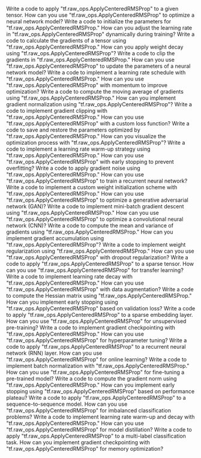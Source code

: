 Write a code to apply "tf.raw_ops.ApplyCenteredRMSProp" to a given tensor.
How can you use "tf.raw_ops.ApplyCenteredRMSProp" to optimize a neural network model?
Write a code to initialize the parameters for "tf.raw_ops.ApplyCenteredRMSProp."
How can you adjust the learning rate in "tf.raw_ops.ApplyCenteredRMSProp" dynamically during training?
Write a code to calculate the gradients of a tensor using "tf.raw_ops.ApplyCenteredRMSProp."
How can you apply weight decay using "tf.raw_ops.ApplyCenteredRMSProp"?
Write a code to clip the gradients in "tf.raw_ops.ApplyCenteredRMSProp."
How can you use "tf.raw_ops.ApplyCenteredRMSProp" to update the parameters of a neural network model?
Write a code to implement a learning rate schedule with "tf.raw_ops.ApplyCenteredRMSProp."
How can you use "tf.raw_ops.ApplyCenteredRMSProp" with momentum to improve optimization?
Write a code to compute the moving average of gradients using "tf.raw_ops.ApplyCenteredRMSProp."
How can you implement gradient normalization using "tf.raw_ops.ApplyCenteredRMSProp"?
Write a code to implement gradient clipping with "tf.raw_ops.ApplyCenteredRMSProp."
How can you use "tf.raw_ops.ApplyCenteredRMSProp" with a custom loss function?
Write a code to save and restore the parameters optimized by "tf.raw_ops.ApplyCenteredRMSProp."
How can you visualize the optimization process with "tf.raw_ops.ApplyCenteredRMSProp"?
Write a code to implement a learning rate warm-up strategy using "tf.raw_ops.ApplyCenteredRMSProp."
How can you use "tf.raw_ops.ApplyCenteredRMSProp" with early stopping to prevent overfitting?
Write a code to apply gradient noise using "tf.raw_ops.ApplyCenteredRMSProp."
How can you use "tf.raw_ops.ApplyCenteredRMSProp" to train a recurrent neural network?
Write a code to implement a custom weight initialization scheme with "tf.raw_ops.ApplyCenteredRMSProp."
How can you use "tf.raw_ops.ApplyCenteredRMSProp" to optimize a generative adversarial network (GAN)?
Write a code to implement mini-batch gradient descent using "tf.raw_ops.ApplyCenteredRMSProp."
How can you use "tf.raw_ops.ApplyCenteredRMSProp" to optimize a convolutional neural network (CNN)?
Write a code to compute the mean and variance of gradients using "tf.raw_ops.ApplyCenteredRMSProp."
How can you implement gradient accumulation using "tf.raw_ops.ApplyCenteredRMSProp"?
Write a code to implement weight regularization using "tf.raw_ops.ApplyCenteredRMSProp."
How can you use "tf.raw_ops.ApplyCenteredRMSProp" with dropout regularization?
Write a code to apply "tf.raw_ops.ApplyCenteredRMSProp" to a sparse tensor.
How can you use "tf.raw_ops.ApplyCenteredRMSProp" for transfer learning?
Write a code to implement learning rate decay with "tf.raw_ops.ApplyCenteredRMSProp."
How can you use "tf.raw_ops.ApplyCenteredRMSProp" with data augmentation?
Write a code to compute the Hessian matrix using "tf.raw_ops.ApplyCenteredRMSProp."
How can you implement early stopping using "tf.raw_ops.ApplyCenteredRMSProp" based on validation loss?
Write a code to apply "tf.raw_ops.ApplyCenteredRMSProp" to a sparse embedding layer.
How can you use "tf.raw_ops.ApplyCenteredRMSProp" for unsupervised pre-training?
Write a code to implement gradient checkpointing with "tf.raw_ops.ApplyCenteredRMSProp."
How can you use "tf.raw_ops.ApplyCenteredRMSProp" for hyperparameter tuning?
Write a code to apply "tf.raw_ops.ApplyCenteredRMSProp" to a recurrent neural network (RNN) layer.
How can you use "tf.raw_ops.ApplyCenteredRMSProp" for online learning?
Write a code to implement batch normalization with "tf.raw_ops.ApplyCenteredRMSProp."
How can you use "tf.raw_ops.ApplyCenteredRMSProp" for fine-tuning a pre-trained model?
Write a code to compute the gradient norm using "tf.raw_ops.ApplyCenteredRMSProp."
How can you implement early stopping using "tf.raw_ops.ApplyCenteredRMSProp" based on performance plateau?
Write a code to apply "tf.raw_ops.ApplyCenteredRMSProp" to a sequence-to-sequence model.
How can you use "tf.raw_ops.ApplyCenteredRMSProp" for imbalanced classification problems?
Write a code to implement learning rate warm-up and decay with "tf.raw_ops.ApplyCenteredRMSProp."
How can you use "tf.raw_ops.ApplyCenteredRMSProp" for model distillation?
Write a code to apply "tf.raw_ops.ApplyCenteredRMSProp" to a multi-label classification task.
How can you implement gradient checkpointing with "tf.raw_ops.ApplyCenteredRMSProp" for memory optimization?